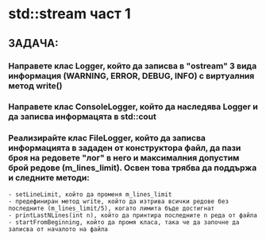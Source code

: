 # std::stream част 1
## ЗАДАЧA:

### Направете клас Logger, който да записва в "ostream" 3 вида информация (WARNING, ERROR, DEBUG, INFO) с виртуалния метод write()

### Направете клас ConsoleLogger, който да наследява Logger и да записва информацята в std::cout

### Реализирайте клас FileLogger, който да записва информацията в зададен от конструктора файл, да пази броя на редовете "лог" в него и максималния допустим брой редове (m_lines_limit). Освен това трябва да поддържа и следните методи:
    - setLineLimit, който да променя m_lines_limit
    - предефиниран метод write, който да изтрива всички редове без последните (m_lines_limit/5), когато лимита бъде достигнат
    - printLastNLines(int n), който да принтира последните n реда от файла
    - startFromBeginning, който да промя класа, така че да започне да записва от началото на файла